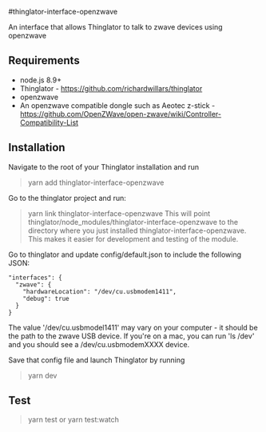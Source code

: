 #thinglator-interface-openzwave

An interface that allows Thinglator to talk to zwave devices using openzwave

## Requirements

* node.js 8.9+
* Thinglator - https://github.com/richardwillars/thinglator
* openzwave
* An openzwave compatible dongle such as Aeotec z-stick - https://github.com/OpenZWave/open-zwave/wiki/Controller-Compatibility-List

## Installation

Navigate to the root of your Thinglator installation and run

> yarn add thinglator-interface-openzwave

Go to the thinglator project and run:

> yarn link thinglator-interface-openzwave
> This will point thinglator/node_modules/thinglator-interface-openzwave to the directory where you just installed thinglator-interface-openzwave. This makes it easier for development and testing of the module.

Go to thinglator and update config/default.json to include the following JSON:

```
"interfaces": {
  "zwave": {
    "hardwareLocation": "/dev/cu.usbmodem1411",
    "debug": true
  }
}
```

The value '/dev/cu.usbmodel1411' may vary on your computer - it should be the path to the zwave USB device. If you're on a mac, you can run 'ls /dev' and you should see a /dev/cu.usbmodemXXXX device.

Save that config file and launch Thinglator by running

> yarn dev

## Test

> yarn test
> or
> yarn test:watch
